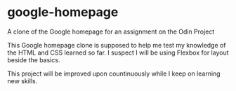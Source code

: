 # google-homepage
A clone of the Google homepage for an assignment on the Odin Project

This Google homepage clone is supposed to help me test my knowledge of the HTML and CSS learned so far. I suspect I will be using Flexbox for layout beside the basics.

This project will be improved upon countinuously while I keep on learning new skills.
